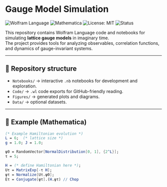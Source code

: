 # Gauge Model Simulation

![Wolfram Language](https://img.shields.io/badge/language-Wolfram%20Language-orange?logo=wolfram)
![Mathematica](https://img.shields.io/badge/Mathematica-14.2-red?logo=wolfram)
![License: MIT](https://img.shields.io/badge/License-MIT-green.svg)
![Status](https://img.shields.io/badge/status-In%20Progress-yellow)

This repository contains Wolfram Language code and notebooks for simulating **lattice gauge models** in imaginary time.  
The project provides tools for analyzing observables, correlation functions, and dynamics of gauge-invariant systems.

---

## 🔹 Repository structure
- `Notebooks/` → interactive `.nb` notebooks for development and exploration.  
- `Code/` → `.wl` code exports for GitHub-friendly reading.  
- `Figures/` → generated plots and diagrams.  
- `Data/` → optional datasets.  

---

## 🔹 Example (Mathematica)

```mathematica
(* Example Hamiltonian evolution *)
L = 6;  (* lattice size *)
g = 1.0; J = 1.0;

ψ0 = RandomVector[NormalDistribution[0, 1], {2^L}];
τ = 5;

H = (* define Hamiltonian here *);
Uτ = MatrixExp[-τ H];
ψτ = Normalize[Uτ.ψ0];
Eτ = Conjugate[ψτ].(H.ψτ) // Chop
